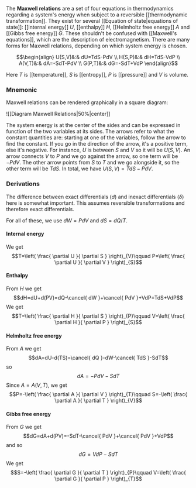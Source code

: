 The **Maxwell relations** are a set of four equations in thermodynamics regarding a system's energy when subject to a reversible [[thermodynamic transformation]]. They exist for several [[Equation of state|equations of state]]: [[internal energy]] $U$, [[enthalpy]] $H$, [[Helmholtz free energy]] $A$ and [[Gibbs free energy]] $G$. These shouldn't be confused with [[Maxwell's equations]], which are the description of electromagnetism. There are many forms for Maxwell relations, depending on which system energy is chosen.

$$\begin{align}
U(S,V)&:& dU=TdS-PdV \\
H(S,P)&:& dH=TdS-VdP \\
A(V,T)&:& dA=-SdT-PdV \\
G(P,T)&:& dG=-SdT+VdP
\end{align}$$

Here $T$ is [[temperature]], $S$ is [[entropy]], $P$ is [[pressure]] and $V$ is volume.
### Mnemonic
Maxwell relations can be rendered graphically in a square diagram:

![[Diagram Maxwell Relations|50%|center]]

The system energy is at the center of the sides and can be expressed in function of the two variables at its sides. The arrows refer to what the constant quantities are: starting at one of the variables, follow the arrow to find the constant. If you go in the direction of the arrow, it's a positive term, else it's negative. For instance, $U$ is between $S$ and $V$ so it will be $U(S,V)$. An arrow connects $V$ to $P$ and we go against the arrow, so one term will be $-PdV$. The other arrow points from $S$ to $T$ and we go alongside it, so the other term will be $TdS$. In total, we have $U(S,V)=TdS-PdV$.
### Derivations
The difference between exact differentials ($d$) and inexact differentials ($\delta$) here is somewhat important. This assumes reversible transformations and therefore exact differentials.

For all of these, we use $dW=PdV$ and $dS=dQ/T$.
#### Internal energy
We get
$$T=\left( \frac{ \partial U }{ \partial S }  \right)_{V}\qquad P=\left( \frac{ \partial U }{ \partial V }  \right)_{S}$$
#### Enthalpy
From $H$ we get
$$dH=dU+d(PV)=dQ-\cancel{ dW }+\cancel{ PdV }+VdP=TdS+VdP$$
We get
$$T=\left( \frac{ \partial H }{ \partial S }  \right)_{P}\qquad V=\left( \frac{ \partial H }{ \partial P }  \right)_{S}$$
#### Helmholtz free energy
From $A$ we get
$$dA=dU-d(TS)=\cancel{ dQ }-dW-\cancel{ TdS }-SdT$$
so
$$dA=-PdV-SdT$$
Since $A=A(V,T)$, we get
$$P=-\left( \frac{ \partial A }{ \partial V }  \right)_{T}\qquad S=-\left( \frac{ \partial A }{ \partial T }  \right)_{V}$$
#### Gibbs free energy
From $G$ we get
$$dG=dA+d(PV)=-SdT-\cancel{ PdV }+\cancel{ PdV }+VdP$$
and so
$$dG=VdP-SdT$$
We get
$$S=-\left( \frac{ \partial G }{ \partial T }  \right)_{P}\qquad V=\left( \frac{ \partial G }{ \partial P }  \right)_{T}$$
